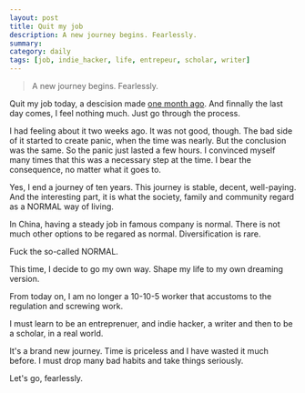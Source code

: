 ```yaml
---
layout: post
title: Quit my job
description: A new journey begins. Fearlessly.
summary: 
category: daily
tags: [job, indie_hacker, life, entrepeur, scholar, writer]
---
```

> A new journey begins. Fearlessly.

Quit my job today, a descision made [one month ago](https://liwuqiong.com/2023/09/14/bomb-milestone). And finnally the last day comes, I feel nothing much. Just go through the process. 

I had feeling about it two weeks ago. It was not good, though. The bad side of it started to create panic, when the time was nearly. But the conclusion was the same. So the panic just lasted a few hours. I convinced myself many times that this was a necessary step at the time. I bear the consequence, no matter what it goes to.

Yes, I end a journey of ten years. This journey is stable, decent, well-paying. And the interesting part, it is what the society, family and community regard as a NORMAL way of living. 

In China, having a steady job in famous company is normal. There is not much other options to be regared as normal. Diversification is rare. 

Fuck the so-called NORMAL. 

This time, I decide to go my own way. Shape my life to my own dreaming version. 

From today on, I am no longer a 10-10-5 worker that accustoms to the regulation and screwing work. 

I must learn to be an entreprenuer, and indie hacker, a writer and then to be a scholar, in a real world. 

It's a brand new journey. Time is priceless and I have wasted it much before. I must drop many bad habits and take things seriously. 

Let's go, fearlessly. 